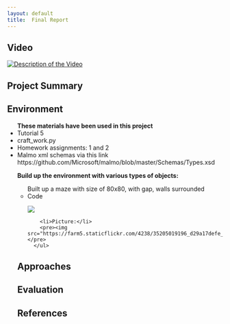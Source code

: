 ```yaml
---
layout: default
title:  Final Report
---
```


## Video

[![Description of the Video](https://img.youtube.com/vi/FI3aW0RabBg/0.jpg)](https://www.youtube.com/watch?v=FI3aW0RabBg)

## Project Summary

<h2>Environment</h2>

<ul><b>These materials have been used in this project</b>
  <li>Tutorial 5</li>
  <li>craft_work.py</li>
  <li>Homework assignments: 1 and 2</li>
  <li>Malmo xml schemas via this link https://github.com/Microsoft/malmo/blob/master/Schemas/Types.xsd</li>
</ul>


<ul><b>Build up the environment with various types of objects:</b>
    <ul>Built up a maze with size of 80x80, with gap, walls surrounded
        <li>Code</li>
        <pre><img src="http://farm5.staticflickr.com/4262/35079539232_e6a313a361_b.jpg"></pre>
        
        <li>Picture:</li>
        <pre><img src="https://farm5.staticflickr.com/4238/35205019196_d29a17defe_m.jpg"></pre>
      </ul>

</ul>

## Approaches

## Evaluation


## References
